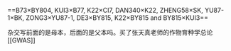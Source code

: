 ==B73×BY804, KUI3×B77, K22×CI7, DAN340×K22, ZHENG58×SK, YU87-1×BK, ZONG3×YU87-1, DE3×BY815, K22×BY815 and BY815×KUI3==

杂交写前面的是母本，后面的是父本吗。买了张天真老师的作物育种学总论
[[GWAS]]